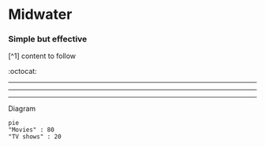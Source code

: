 # Midwater


### Simple but effective
[^1] content to follow

:octocat:

---
***
___


Diagram

```mermaid
pie
"Movies" : 80
"TV shows" : 20
```
